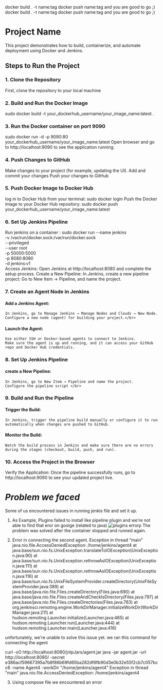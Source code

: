 docker build . -t name:tag
docker push name:tag 
and you are good to go ;)
docker build . -t name:tag
docker push name:tag 
and you are good to go ;)

# Project Name

This project demonstrates how to build, containerize, and automate deployment using Docker and Jenkins.

## Steps to Run the Project

### 1. Clone the Repository
First, clone the repository to your local machine</br>
### 2. Build and Run the Docker Image
sudo docker build -t your_dockerhub_username/your_image_name:latest .
### 3. Run the Docker container on port 9090
sudo docker run -d -p 9090:80 your_dockerhub_username/your_image_name:latest
Open browser and go to http://localhost:9090 to see the application running.
### 4. Push Changes to GitHub 
Make changes to your project (for example, updating the UI).
Add and commit your changes
Push your changes to GitHub
### 5. Push Docker Image to Docker Hub
log in to Docker Hub from your terminal: sudo docker login
Push the Docker image to your Docker Hub repository: sudo docker push your_dockerhub_username/your_image_name:latest 
### 6. Set Up Jenkins Pipeline
Run jenkins on a container :
sudo docker run --name jenkins \
-v /var/run/docker.sock:/var/run/docker.sock \
--privileged \
--user root \
-p 50000:5000 \
-p 8080:8080 \
-d jenkins:v1
</br>
Access Jenkins: Open Jenkins at http://localhost:8080 and complete the setup process.
Create a New Pipeline: In Jenkins, create a new pipeline project:
    Go to New Item → Pipeline, and name the project.
### 7. Create an Agent Node in Jenkins
#### Add a Jenkins Agent:

    In Jenkins, go to Manage Jenkins → Manage Nodes and Clouds → New Node.
    Configure a new node (agent) for building your project.</br>

#### Launch the Agent:

    Use either SSH or Docker-based agents to connect to Jenkins.
    Make sure the agent is up and running, and it can access your GitHub repo and Docker Hub credentials.
### 8. Set Up Jenkins Pipeline
#### create a New Pipeline:

    In Jenkins, go to New Item → Pipeline and name the project.
    Configure the pipeline script </br> 

### 9. Build and Run the Pipeline
#### Trigger the Build:

    In Jenkins, trigger the pipeline build manually or configure it to run automatically when changes are pushed to GitHub.

#### Monitor the Build:

    Watch the build process in Jenkins and make sure there are no errors during the stages (checkout, build, push, and run).
### 10. Access the Project in the Browser
Verify the Application: Once the pipeline successfully runs, go to http://localhost:9090 to see your updated project live.</br>

# *Problem we faced*
Some of us encountered issues in running jenkis file and set it up. 

1. As Example, Plugins failed to install like pipeline plugin and we're not able to find that eror on goolge (related to java)
![plugins errorp](https://github.com/user-attachments/assets/0e8189e0-e6c7-4b08-bde3-a7d7f93ac17b)
The problem was solved after the container stopped and runned again.

2. Error in connecting the second agent.
Exception in thread "main" java.nio.file.AccessDeniedException: /home/jenkins/agent4
	at java.base/sun.nio.fs.UnixException.translateToIOException(UnixException.java:90)
	at java.base/sun.nio.fs.UnixException.rethrowAsIOException(UnixException.java:111)
	at java.base/sun.nio.fs.UnixException.rethrowAsIOException(UnixException.java:116)
	at java.base/sun.nio.fs.UnixFileSystemProvider.createDirectory(UnixFileSystemProvider.java:389)
	at java.base/java.nio.file.Files.createDirectory(Files.java:690)
	at java.base/java.nio.file.Files.createAndCheckIsDirectory(Files.java:797)
	at java.base/java.nio.file.Files.createDirectories(Files.java:783)
	at org.jenkinsci.remoting.engine.WorkDirManager.initializeWorkDir(WorkDirManager.java:211)
	at hudson.remoting.Launcher.initialize(Launcher.java:465)
	at hudson.remoting.Launcher.run(Launcher.java:444)
	at hudson.remoting.Launcher.main(Launcher.java:416)

unfortunately, we're unable to solve this issue yet. we ran this command for connecting the agent 

curl -sO http://localhost:8080/jnlpJars/agent.jar
java -jar agent.jar -url http://localhost:8080/ -secret e386acf59667395a7b8f86b69fd65ba282df6fb90d3e0b32e55f2cb7c057bcc6 -name Agent4 -workDir "/home/jenkins/agent4"
Exception in thread "main" java.nio.file.AccessDeniedException: /home/jenkins/agent4

3. Using compose file we encountered an error 


